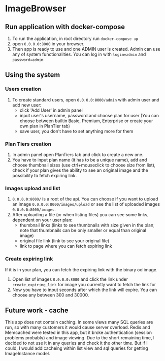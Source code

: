 # ImageBrowser

## Run application with docker-compose
1. To run the application, in root directory run
`docker-compose up`
2.  open `0.0.0.0:8000` in your browser.
3. Then app is ready to use and one ADMIN user is created. 
   Admin can use any of system functionalities. 
   You can log in with `login=admin` and `password=admin`

## Using the system
### Users creation
1. To create standard users, open `0.0.0.0:8000/admin` with admin user and
   add new user:
   - click 'Add User' in admin panel
   - input user's username, password and choose plan for user
     (You can choose between builtin Basic, Premium, Enterprise or create your own plan in PlanTier tab)
   - save user, you don't have to set anything more for them

### Plan Tiers creation
1. In admin panel open PlanTiers tab and click to create a new one.
2. You have to input plan name (it has to be a unique name), 
   add and choose thumbnail sizes (use ctrl+mouseclick to choose size from list), check if your plan gives the ability to see an original image and the possibility to fetch expiring link.


### Images upload and list
1. `0.0.0.0:8000/` is a root of the api. You can choose 
if you want to upload an image `0.0.0.0:8000/images/upload` or see the list of uploaded images `0.0.0.0:8000/images`.
2. After uploading a file (or when listing files) you can see some links, dependent on your user plan:
   - thumbnail links (links to see thumbnails with size given in the plan; note that thumbnails can be only smaller or equal than original image)
   - original file link (link to see your original file)
   - link to page where you can fetch expiring link

### Create expiring link
If it is in your plan, you can fetch the expiring link with the binary od image.
1. Open list of images `0.0.0.0:8000` and click the link under `create_expiring_link` for image you currently want to fetch the link for
2. Now you have to input seconds after which the link will expire. You can choose any between 300 and 30000.


## Future work - cache
This app does not contain caching. In some views many SQL queries are run, so with many customers it would cause server overload.
Redis and Memcached were tested in this app, but it broke authentication (session problems probably) and image viewing. 
Due to the short remaining time, I decided to not use it in any queries and check it the other time. 
But if I could, I would add cacheing within list view and sql queries for getting ImageInstance model.


